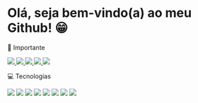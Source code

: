 # Olá, seja bem-vindo(a) ao meu Github! 😁

<p>🎈 Importante<p>
  <a href="https://nubank.com.br/pagar/102niu/2aVzUkZU4t">
    <img src="https://img.shields.io/badge/Doe%20um%20cafe-202020?style=for-the-badge&logo=nubank&logoColor=white" />
  </a>
  
  <a href="https://soufunck.github.io/me-portfolio/">
    <img src="https://img.shields.io/badge/Portfolio-202020?style=for-the-badge&logo=About.me&logoColor=white" />
  </a>

  <a href="https://instagram.com/soufunck">
    <img src="https://img.shields.io/badge/Instagram-202020?style=for-the-badge&logo=instagram&logoColor=white" />
  </a>
  
  <a href="https://twitter.com/soufunck">
    <img src="https://img.shields.io/badge/Twitter-202020?style=for-the-badge&logo=twitter&logoColor=white" />
  </a>
  
  <a href="https://www.tiktok.com/@prod.soufunck">
    <img src="https://img.shields.io/badge/TikTok-202020?style=for-the-badge&logo=tiktok&logoColor=white" />
  </a>
  
<p>💻 Tecnologias<p>
  <div>
    <img src="https://img.shields.io/badge/CSS3-202020?style=for-the-badge&logo=css3&logoColor=white" />
    <img src="https://img.shields.io/badge/HTML5-202020?style=for-the-badge&logo=html5&logoColor=white" />
    <img src="https://img.shields.io/badge/JavaScript-202020?style=for-the-badge&logo=javascript&logoColor=white" />
    <img src="https://img.shields.io/badge/TypeScript-202020?style=for-the-badge&logo=typescript&logoColor=white" />
    <img src="https://img.shields.io/badge/Bootstrap-202020?style=for-the-badge&logo=bootstrap&logoColor=white" />
    <img src="https://img.shields.io/badge/next.js-202020?style=for-the-badge&logo=nextdotjs&logoColor=white" />
    <img src="https://img.shields.io/badge/React-202020?style=for-the-badge&logo=react&logoColor=white" />
    <img src="https://img.shields.io/badge/Sass-202020?style=for-the-badge&logo=sass&logoColor=white" />
   </div>
